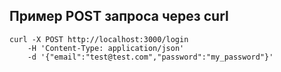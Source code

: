 ## Пример POST запроса через curl
```
curl -X POST http://localhost:3000/login
    -H 'Content-Type: application/json'
    -d '{"email":"test@test.com","password":"my_password"}'
```
